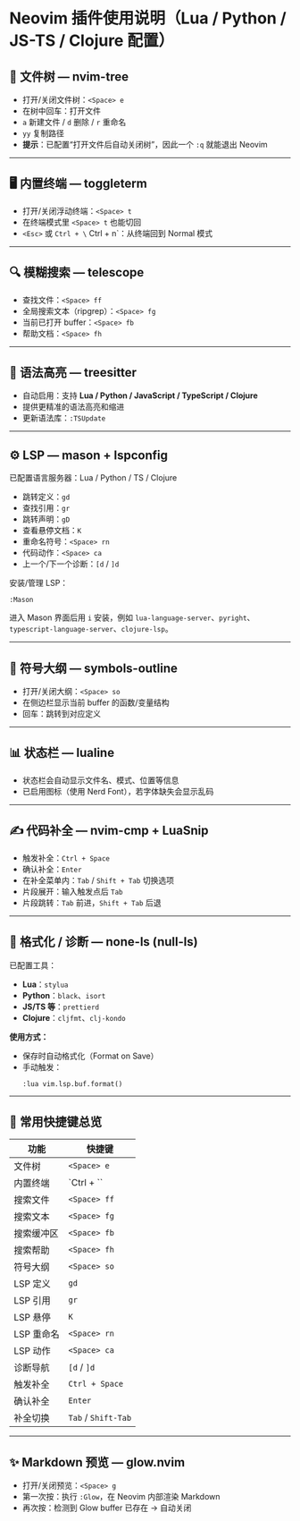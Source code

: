# Neovim 插件使用说明（Lua / Python / JS-TS / Clojure 配置）

## 🌳 文件树 — nvim-tree
- 打开/关闭文件树：`<Space> e`
- 在树中回车：打开文件
- `a` 新建文件 / `d` 删除 / `r` 重命名
- `yy` 复制路径
- **提示**：已配置“打开文件后自动关闭树”，因此一个 `:q` 就能退出 Neovim

---

## 🖥️ 内置终端 — toggleterm
- 打开/关闭浮动终端：`<Space> t`
- 在终端模式里 `<Space> t` 也能切回
- `<Esc>` 或 `Ctrl + \` Ctrl + n`：从终端回到 Normal 模式

---

## 🔍 模糊搜索 — telescope
- 查找文件：`<Space> ff`
- 全局搜索文本（ripgrep）：`<Space> fg`
- 当前已打开 buffer：`<Space> fb`
- 帮助文档：`<Space> fh`

---

## 🌈 语法高亮 — treesitter
- 自动启用：支持 **Lua / Python / JavaScript / TypeScript / Clojure**
- 提供更精准的语法高亮和缩进
- 更新语法库：`:TSUpdate`

---

## ⚙️ LSP — mason + lspconfig
已配置语言服务器：Lua / Python / TS / Clojure

- 跳转定义：`gd`
- 查找引用：`gr`
- 跳转声明：`gD`
- 查看悬停文档：`K`
- 重命名符号：`<Space> rn`
- 代码动作：`<Space> ca`
- 上一个/下一个诊断：`[d` / `]d`

安装/管理 LSP：
```vim
:Mason
```
进入 Mason 界面后用 `i` 安装，例如 `lua-language-server`、`pyright`、`typescript-language-server`、`clojure-lsp`。

---

## 📑 符号大纲 — symbols-outline
- 打开/关闭大纲：`<Space> so`
- 在侧边栏显示当前 buffer 的函数/变量结构
- 回车：跳转到对应定义

---

## 📊 状态栏 — lualine
- 状态栏会自动显示文件名、模式、位置等信息
- 已启用图标（使用 Nerd Font），若字体缺失会显示乱码

---

## ✍️ 代码补全 — nvim-cmp + LuaSnip
- 触发补全：`Ctrl + Space`
- 确认补全：`Enter`
- 在补全菜单内：`Tab` / `Shift + Tab` 切换选项
- 片段展开：输入触发点后 `Tab`
- 片段跳转：`Tab` 前进，`Shift + Tab` 后退

---

## 🧹 格式化 / 诊断 — none-ls (null-ls)
已配置工具：
- **Lua**：`stylua`
- **Python**：`black`、`isort`
- **JS/TS 等**：`prettierd`
- **Clojure**：`cljfmt`、`clj-kondo`

**使用方式：**
- 保存时自动格式化（Format on Save）
- 手动触发：
  ```vim
  :lua vim.lsp.buf.format()
  ```

---

## 🔑 常用快捷键总览
| 功能             | 快捷键             |
|------------------|--------------------|
| 文件树           | `<Space> e`        |
| 内置终端         | `Ctrl + \``        |
| 搜索文件         | `<Space> ff`       |
| 搜索文本         | `<Space> fg`       |
| 搜索缓冲区       | `<Space> fb`       |
| 搜索帮助         | `<Space> fh`       |
| 符号大纲         | `<Space> so`       |
| LSP 定义         | `gd`               |
| LSP 引用         | `gr`               |
| LSP 悬停         | `K`                |
| LSP 重命名       | `<Space> rn`       |
| LSP 动作         | `<Space> ca`       |
| 诊断导航         | `[d` / `]d`        |
| 触发补全         | `Ctrl + Space`     |
| 确认补全         | `Enter`            |
| 补全切换         | `Tab` / `Shift-Tab`|

---

## ✨ Markdown 预览 — glow.nvim
- 打开/关闭预览：`<Space> g`
- 第一次按：执行 `:Glow`，在 Neovim 内部渲染 Markdown
- 再次按：检测到 Glow buffer 已存在 → 自动关闭
